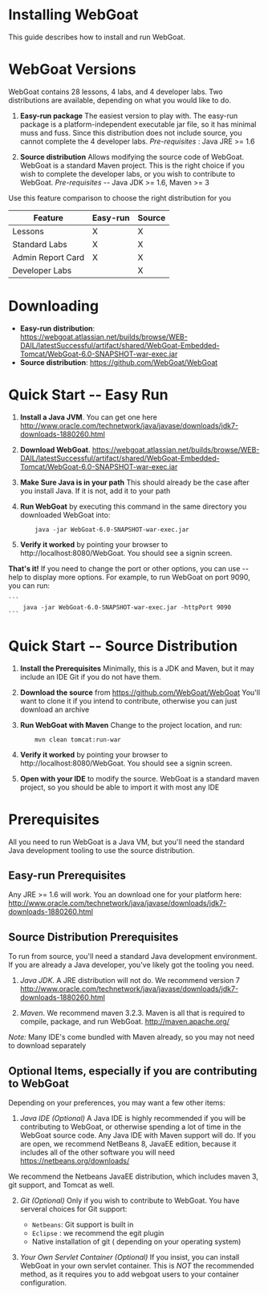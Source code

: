 # Installing WebGoat

This guide describes how to install and run WebGoat. 

# WebGoat Versions

WebGoat contains 28 lessons, 4 labs, and 4 developer labs. Two distributions are available, depending on what you would like to do.

  1. **Easy-run package** The easiest version to play with. The easy-run package is a platform-independent executable jar file, so it has minimal muss and fuss. Since this distribution does not include source, you cannot complete the 4 developer labs.  *Pre-requisites* : Java JRE >= 1.6	

  2. **Source distribution**  Allows modifying the source code of WebGoat.  WebGoat is a standard Maven project. This is the right choice if you wish to complete the developer labs, or you wish to contribute to WebGoat.  *Pre-requisites* -- Java JDK >= 1.6, Maven  >= 3
	
Use this feature comparison to choose the right distribution for you
	
Feature			| Easy-run| Source 
------------------------|------------|---------
Lessons			| X	| X 
Standard Labs		| X	| X 
Admin Report Card	| X	| X 
Developer Labs		|	| X	


# Downloading

 * **Easy-run distribution**: https://webgoat.atlassian.net/builds/browse/WEB-DAIL/latestSuccessful/artifact/shared/WebGoat-Embedded-Tomcat/WebGoat-6.0-SNAPSHOT-war-exec.jar  
 * **Source distribution**: https://github.com/WebGoat/WebGoat
	
# Quick Start -- Easy Run
 1. **Install a Java JVM**.  You can get one here http://www.oracle.com/technetwork/java/javase/downloads/jdk7-downloads-1880260.html
 2. **Download WebGoat**. https://webgoat.atlassian.net/builds/browse/WEB-DAIL/latestSuccessful/artifact/shared/WebGoat-Embedded-Tomcat/WebGoat-6.0-SNAPSHOT-war-exec.jar 
 3. **Make Sure Java is in your path** This should already be the case after you install Java. If it is not, add it to your path
 4. **Run WebGoat** by executing this command in the same directory you downloaded WebGoat into:

	```
		java -jar WebGoat-6.0-SNAPSHOT-war-exec.jar
	```
 5. **Verify it worked** by pointing your browser to http://localhost:8080/WebGoat. You should see a signin screen.  
	
 **That's it!**  If you need to change the port or other options, you can use --help to display more options. For example, to run WebGoat on port 9090, you can run:

	```
		java -jar WebGoat-6.0-SNAPSHOT-war-exec.jar -httpPort 9090
	```

# Quick Start -- Source Distribution
	
 1. **Install the Prerequisites** Minimally, this is a JDK and Maven, but it may include an IDE Git if you do not have them.
 2. **Download the source** from https://github.com/WebGoat/WebGoat You'll want to clone it if you intend to contribute, otherwise you can just download an archive
 3. **Run WebGoat with Maven** Change to the project location, and run:
	
	```
		mvn clean tomcat:run-war
	```
 4. **Verify it worked** by pointing your browser to http://localhost:8080/WebGoat. You should see a signin screen. 
 5. **Open with your IDE** to modify the source.  WebGoat is a standard maven project, so you should be able to import it with most any IDE
	
# Prerequisites
	
All you need to run WebGoat is a Java VM, but you'll need the standard Java development tooling to use the source distribution. 

## Easy-run Prerequisites

Any JRE >= 1.6 will work.  You an download one for your platform here: http://www.oracle.com/technetwork/java/javase/downloads/jdk7-downloads-1880260.html
	
## Source Distribution Prerequisites
	
To run from source, you'll need a standard Java development environment. If you are already a Java developer, you've likely got the tooling you need.  
	
 1. *Java JDK*.  A JRE distribution will not do. We recommend version 7  http://www.oracle.com/technetwork/java/javase/downloads/jdk7-downloads-1880260.html
		
 2. *Maven*. We recommend maven 3.2.3.  Maven is all that is required to compile, package, and run WebGoat.  http://maven.apache.org/
		
 *Note:*  Many IDE's come bundled with Maven already, so you may not need to download separately
	
## Optional Items, especially if you are contributing to WebGoat
	
Depending on your preferences, you may want a few other items: 
	
 1. *Java IDE (Optional)*  A Java IDE is highly recommended if you will be contributing to WebGoat, or otherwise spending a lot of time in the WebGoat source code.  Any Java IDE with Maven support will do.  If you are open, we recommend NetBeans 8, JavaEE edition, because it includes all of the other software you will need		
		https://netbeans.org/downloads/
		
  We recommend the Netbeans JavaEE distribution, which includes maven 3, git support, and Tomcat as well.
	
 2. *Git (Optional)* Only if you wish to contribute to WebGoat. You have serveral choices for Git support:
	* `Netbeans`: Git support is built in
	* `Eclipse` : we recommend  the egit plugin
	* Native installation of git ( depending on your operating system)
		
 3. *Your Own Servlet Container (Optional)*  If you insist, you can install WebGoat in your own servlet container.  This is *NOT* the recommended method, as it requires you to add webgoat users to your container configuration.
	
	
	
	